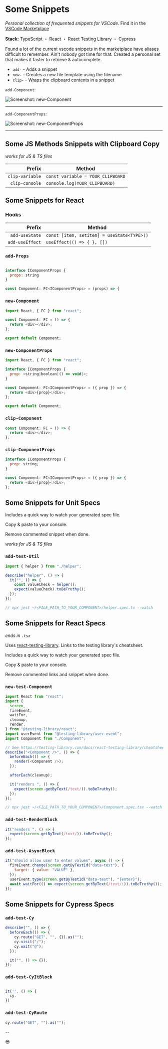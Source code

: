 # Some Snippets

_Personal collection of frequented snippets for VSCode._ Find it in the [VSCode Marketplace](https://marketplace.visualstudio.com/items?itemName=ErinLee.react-typescript-cypress-testing-lib-snippets)

**Stack:** TypeScript ・ React ・ React Testing Library ・ Cypress

Found a lot of the current vscode snippets in the marketplace have aliases difficult to remember. Ain't nobody got time for that.
Created a personal set that makes it faster to retrieve & autocomplete.

- `add-` - Adds a snippet
- `new-` - Creates a new file template using the filename
- `clip-` - Wraps the clipboard contents in a snippet

`add-Component`:

![Screenshot: new-Component](https://user-images.githubusercontent.com/50590950/119012918-783c0680-b964-11eb-8117-0cd67ff08e53.gif)

---

`add-ComponentProps`:

![Screenshot: new-ComponentProps](https://user-images.githubusercontent.com/50590950/119012290-e92eee80-b963-11eb-8955-687f77ee788e.gif)

---

## Some JS Methods Snippets with Clipboard Copy

_works for JS & TS files_

|          Prefix | Method                            |
| --------------: | --------------------------------- |
| `clip-variable` | `const variable = YOUR_CLIPBOARD` |
|  `clip-console` | `console.log(YOUR_CLIPBOARD)`     |

## Some Snippets for React

### Hooks

|          Prefix | Method                                     |
| --------------: | ------------------------------------------ |
|  `add-useState` | `const [item, setitem] = useState<TYPE>()` |
| `add-useEffect` | `useEffect(() => { }, [])`                 |

### `add-Props`

```javascript

interface IComponentProps {
  props: string
}

const Component: FC<IComponentProps> = (props) => {
```

### `new-Component`

```javascript
import React, { FC } from "react";

const Component: FC = () => {
  return <div></div>;
};

export default Component;
```

### `new-ComponentProps`

```javascript
import React, { FC } from "react";

interface IComponentProps {
  prop: <string|boolean|() => void|>;
}

const Component: FC<IComponentProps> = ({ prop }) => {
  return <div>{prop}</div>;
};

export default Component;
```

### `clip-Component`

```javascript
const Component: FC = () => {
  return <div></div>;
};
```

### `clip-ComponentProps`

```javascript
interface IComponentProps {
  prop: string;
}

const Component: FC<IComponentProps> = ({ prop }) => {
  return <div>{prop}</div>;
};
```

## Some Snippets for Unit Specs

Includes a quick way to watch your generated spec file.

Copy & paste to your console.

Remove commented snippet when done.

_works for JS & TS files_

### `add-test-Util`

```javascript
import { helper } from "./helper";

describe("helper", () => {
  it("", () => {
    const valueCheck = helper();
    expect(valueCheck).toBeTruthy();
  });
});

// npx jest ~/<FILE_PATH_TO_YOUR_COMPONENT>/helper.spec.ts --watch
```

## Some Snippets for React Specs

_ends in `.tsx`_

Uses [react-testing-library](https://testing-library.com/docs/react-testing-library/). Links to the testing library's cheatsheet.

Includes a quick way to watch your generated spec file.

Copy & paste to your console.

Remove commented links and snippet when done.

### `new-test-Component`

```javascript
import React from "react";
import {
  screen,
  fireEvent,
  waitFor,
  cleanup,
  render,
} from "@testing-library/react";
import userEvent from "@testing-library/user-event";
import Component from "./Component";

// See https://testing-library.com/docs/react-testing-library/cheatsheet
describe("<Component />", () => {
  beforeEach(() => {
    render(<Component />);
  });

  afterEach(cleanup);

  it("renders ", () => {
    expect(screen.getByText(/text/)).toBeTruthy();
  });
});

// npx jest ~/<FILE_PATH_TO_YOUR_COMPONENT>/Component.spec.tsx --watch
```

### `add-test-RenderBlock`

```javascript
it("renders ", () => {
  expect(screen.getByText(/text/)).toBeTruthy();
});
```

### `add-test-AsyncBlock`

```javascript
it("should allow user to enter values", async () => {
  fireEvent.change(screen.getByTestId("data-test"), {
    target: { value: "VALUE" },
  });
  userEvent.type(screen.getByTestId("data-test"), "{enter}");
  await waitFor(() => expect(screen.getByText(/text/i)).toBeTruthy());
});
```

## Some Snippets for Cypress Specs

### `add-test-Cy`

```javascript
describe("", () => {
  beforeEach(() => {
    cy.route("GET", "", {}).as("");
    cy.visit("/");
    cy.wait("@");
  });

  it("", () => {});
});
```

### `add-test-CyItBlock`

```javascript

it('', () => {
  cy.
})
```

### `add-test-CyRoute`

```javascript
cy.route("GET", "").as("");
```

--

😎
